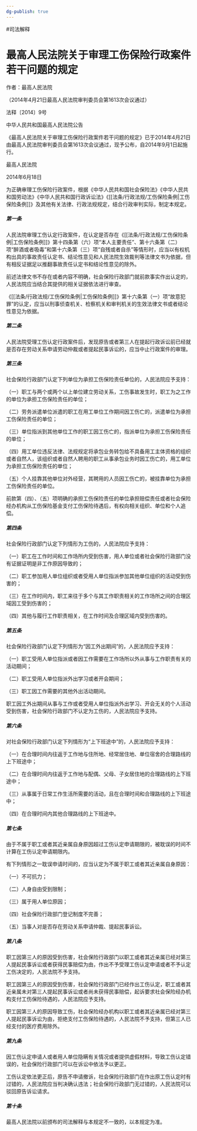 ```yaml
---
dg-publish: true
---
```

#司法解释
# 最高人民法院关于审理工伤保险行政案件若干问题的规定

作者：最高人民法院  

（2014年4月21日最高人民法院审判委员会第1613次会议通过）  

法释〔2014〕9号

中华人民共和国最高人民法院公告  
  
《最高人民法院关于审理工伤保险行政案件若干问题的规定》已于2014年4月21日由最高人民法院审判委员会第1613次会议通过，现予公布，自2014年9月1日起施行。  
  
最高人民法院  

2014年6月18日  

为正确审理工伤保险行政案件，根据《中华人民共和国社会保险法》《中华人民共和国劳动法》《中华人民共和国行政诉讼法》《[[法条/行政法规/工伤保险条例\|工伤保险条例]]》及其他有关法律、行政法规规定，结合行政审判实际，制定本规定。  
  
##### 第一条

人民法院审理工伤认定行政案件，在认定是否存在《[[法条/行政法规/工伤保险条例\|工伤保险条例]]》第十四条第（六）项“本人主要责任”、第十六条第（二）项“醉酒或者吸毒”和第十六条第（三）项“自残或者自杀”等情形时，应当以有权机构出具的事故责任认定书、结论性意见和人民法院生效裁判等法律文书为依据，但有相反证据足以推翻事故责任认定书和结论性意见的除外。  
  
前述法律文书不存在或者内容不明确，社会保险行政部门就前款事实作出认定的，人民法院应当结合其提供的相关证据依法进行审查。  
  
《[[法条/行政法规/工伤保险条例\|工伤保险条例]]》第十六条第（一）项“故意犯罪”的认定，应当以刑事侦查机关、检察机关和审判机关的生效法律文书或者结论性意见为依据。  
  
##### 第二条

人民法院受理工伤认定行政案件后，发现原告或者第三人在提起行政诉讼前已经就是否存在劳动关系申请劳动仲裁或者提起民事诉讼的，应当中止行政案件的审理。  
  
##### 第三条

社会保险行政部门认定下列单位为承担工伤保险责任单位的，人民法院应予支持：  
  
（一）职工与两个或两个以上单位建立劳动关系，工伤事故发生时，职工为之工作的单位为承担工伤保险责任的单位；  
  
（二）劳务派遣单位派遣的职工在用工单位工作期间因工伤亡的，派遣单位为承担工伤保险责任的单位；  
  
（三）单位指派到其他单位工作的职工因工伤亡的，指派单位为承担工伤保险责任的单位；  
  
（四）用工单位违反法律、法规规定将承包业务转包给不具备用工主体资格的组织或者自然人，该组织或者自然人聘用的职工从事承包业务时因工伤亡的，用工单位为承担工伤保险责任的单位；  
  
（五）个人挂靠其他单位对外经营，其聘用的人员因工伤亡的，被挂靠单位为承担工伤保险责任的单位。  
  
前款第（四）、（五）项明确的承担工伤保险责任的单位承担赔偿责任或者社会保险经办机构从工伤保险基金支付工伤保险待遇后，有权向相关组织、单位和个人追偿。  
  
##### 第四条

社会保险行政部门认定下列情形为工伤的，人民法院应予支持：  
  
（一）职工在工作时间和工作场所内受到伤害，用人单位或者社会保险行政部门没有证据证明是非工作原因导致的；  
  
（二）职工参加用人单位组织或者受用人单位指派参加其他单位组织的活动受到伤害的；  
  
（三）在工作时间内，职工来往于多个与其工作职责相关的工作场所之间的合理区域因工受到伤害的；  
  
（四）其他与履行工作职责相关，在工作时间及合理区域内受到伤害的。  
  
##### 第五条

社会保险行政部门认定下列情形为“因工外出期间”的，人民法院应予支持：  
  
（一）职工受用人单位指派或者因工作需要在工作场所以外从事与工作职责有关的活动期间；  
  
（二）职工受用人单位指派外出学习或者开会期间；  
  
（三）职工因工作需要的其他外出活动期间。  
  
职工因工外出期间从事与工作或者受用人单位指派外出学习、开会无关的个人活动受到伤害，社会保险行政部门不认定为工伤的，人民法院应予支持。  
  
##### 第六条

对社会保险行政部门认定下列情形为“上下班途中”的，人民法院应予支持：  
  
（一）在合理时间内往返于工作地与住所地、经常居住地、单位宿舍的合理路线的上下班途中；  
  
（二）在合理时间内往返于工作地与配偶、父母、子女居住地的合理路线的上下班途中；  
  
（三）从事属于日常工作生活所需要的活动，且在合理时间和合理路线的上下班途中；  
  
（四）在合理时间内其他合理路线的上下班途中。  
  
##### 第七条

由于不属于职工或者其近亲属自身原因超过工伤认定申请期限的，被耽误的时间不计算在工伤认定申请期限内。  
  
有下列情形之一耽误申请时间的，应当认定为不属于职工或者其近亲属自身原因：  
  
（一）不可抗力；  
  
（二）人身自由受到限制；  
  
（三）属于用人单位原因；  
  
（四）社会保险行政部门登记制度不完善；  
  
（五）当事人对是否存在劳动关系申请仲裁、提起民事诉讼。  
  
##### 第八条

职工因第三人的原因受到伤害，社会保险行政部门以职工或者其近亲属已经对第三人提起民事诉讼或者获得民事赔偿为由，作出不予受理工伤认定申请或者不予认定工伤决定的，人民法院不予支持。  
  
职工因第三人的原因受到伤害，社会保险行政部门已经作出工伤认定，职工或者其近亲属未对第三人提起民事诉讼或者尚未获得民事赔偿，起诉要求社会保险经办机构支付工伤保险待遇的，人民法院应予支持。  
  
职工因第三人的原因导致工伤，社会保险经办机构以职工或者其近亲属已经对第三人提起民事诉讼为由，拒绝支付工伤保险待遇的，人民法院不予支持，但第三人已经支付的医疗费用除外。  
  
##### 第九条

因工伤认定申请人或者用人单位隐瞒有关情况或者提供虚假材料，导致工伤认定错误的，社会保险行政部门可以在诉讼中依法予以更正。  
  
工伤认定依法更正后，原告不申请撤诉，社会保险行政部门在作出原工伤认定时有过错的，人民法院应当判决确认违法；社会保险行政部门无过错的，人民法院可以驳回原告诉讼请求。  
  
##### 第十条

最高人民法院以前颁布的司法解释与本规定不一致的，以本规定为准。